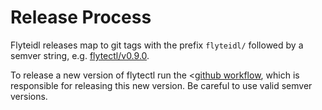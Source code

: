# Release Process

Flyteidl releases map to git tags with the prefix `flyteidl/` followed by a semver string, e.g. [flytectl/v0.9.0](https://github.com/flyteorg/flyte/releases/tag/flytectl%2Fv0.9.0).

To release a new version of flytectl run the <[github workflow](https://github.com/flyteorg/flyte/blob/master/.github/workflows/flyteidl-release.yml), which is responsible for releasing this new version. Be careful to use valid semver versions.

